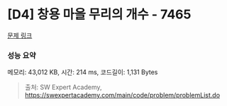 # [D4] 창용 마을 무리의 개수 - 7465 

[문제 링크](https://swexpertacademy.com/main/code/problem/problemDetail.do?contestProbId=AWngfZVa9XwDFAQU) 

### 성능 요약

메모리: 43,012 KB, 시간: 214 ms, 코드길이: 1,131 Bytes



> 출처: SW Expert Academy, https://swexpertacademy.com/main/code/problem/problemList.do